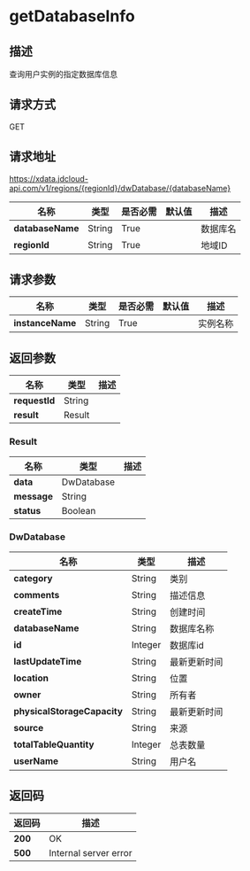 # getDatabaseInfo


## 描述
查询用户实例的指定数据库信息

## 请求方式
GET

## 请求地址
https://xdata.jdcloud-api.com/v1/regions/{regionId}/dwDatabase/{databaseName}

|名称|类型|是否必需|默认值|描述|
|---|---|---|---|---|
|**databaseName**|String|True||数据库名|
|**regionId**|String|True||地域ID|

## 请求参数
|名称|类型|是否必需|默认值|描述|
|---|---|---|---|---|
|**instanceName**|String|True||实例名称|


## 返回参数
|名称|类型|描述|
|---|---|---|
|**requestId**|String||
|**result**|Result||


### <a name="Result">Result</a>
|名称|类型|描述|
|---|---|---|
|**data**|DwDatabase||
|**message**|String||
|**status**|Boolean||
### <a name="DwDatabase">DwDatabase</a>
|名称|类型|描述|
|---|---|---|
|**category**|String|类别|
|**comments**|String|描述信息|
|**createTime**|String|创建时间|
|**databaseName**|String|数据库名称|
|**id**|Integer|数据库id|
|**lastUpdateTime**|String|最新更新时间|
|**location**|String|位置|
|**owner**|String|所有者|
|**physicalStorageCapacity**|String|最新更新时间|
|**source**|String|来源|
|**totalTableQuantity**|Integer|总表数量|
|**userName**|String|用户名|

## 返回码
|返回码|描述|
|---|---|
|**200**|OK|
|**500**|Internal server error|
